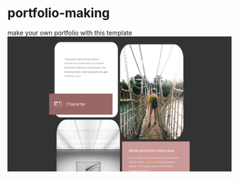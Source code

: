 # portfolio-making
make your own portfolio with this template
![Screenshots](sc1.png "screenshot 1")
